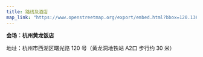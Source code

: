 ```yaml
---
title: 路线及酒店
map_link: "https://www.openstreetmap.org/export/embed.html?bbox=120.13654679059984%2C30.267912246135786%2C120.14010071754457%2C30.270161604821784&layer=mapnik&marker=30.26903809019024%2C120.13832241296768"
---
```


**会场：杭州黄龙饭店**

地址：杭州市西湖区曙光路 120 号（黄龙洞地铁站 A2口 步行约 30 米）
